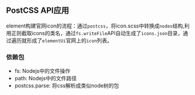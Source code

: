## PostCSS API应用
element构建官网icon的流程：通过`postcss`，将icon.scss中转换成`nodes`结构,利用正则截取icons的类名，通过`fs.writeFile`API自动生成了`icons.json`目录，通过遍历就形成了`elementUi`官网上的`icon`列表。

### 依赖包
+ fs: Nodejs中的文件操作
+ path: Nodejs中的文件路径
+ postcss.parse: 将css解析成类似node树的包